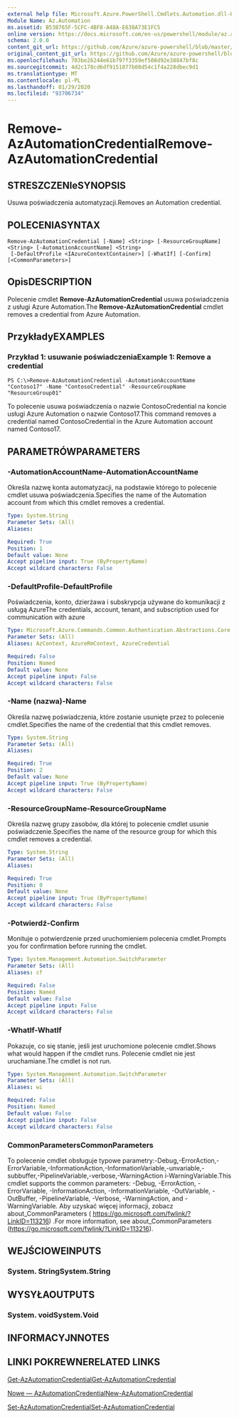 ```yaml
---
external help file: Microsoft.Azure.PowerShell.Cmdlets.Automation.dll-Help.xml
Module Name: Az.Automation
ms.assetid: B53B765F-5CFC-4BF8-A48A-E638A73E1FC5
online version: https://docs.microsoft.com/en-us/powershell/module/az.automation/remove-azautomationcredential
schema: 2.0.0
content_git_url: https://github.com/Azure/azure-powershell/blob/master/src/Automation/Automation/help/Remove-AzAutomationCredential.md
original_content_git_url: https://github.com/Azure/azure-powershell/blob/master/src/Automation/Automation/help/Remove-AzAutomationCredential.md
ms.openlocfilehash: 703be26244e61b797f3359ef508d92e38847bf8c
ms.sourcegitcommit: 4d2c178cd6df9151877b08d54c1f4a228dbec9d1
ms.translationtype: MT
ms.contentlocale: pl-PL
ms.lasthandoff: 01/29/2020
ms.locfileid: "93706734"
---
```

# <span data-ttu-id="ac977-101">Remove-AzAutomationCredential</span><span class="sxs-lookup"><span data-stu-id="ac977-101">Remove-AzAutomationCredential</span></span>

## <span data-ttu-id="ac977-102">STRESZCZENIe</span><span class="sxs-lookup"><span data-stu-id="ac977-102">SYNOPSIS</span></span>
<span data-ttu-id="ac977-103">Usuwa poświadczenia automatyzacji.</span><span class="sxs-lookup"><span data-stu-id="ac977-103">Removes an Automation credential.</span></span>

## <span data-ttu-id="ac977-104">POLECENIA</span><span class="sxs-lookup"><span data-stu-id="ac977-104">SYNTAX</span></span>

```
Remove-AzAutomationCredential [-Name] <String> [-ResourceGroupName] <String> [-AutomationAccountName] <String>
 [-DefaultProfile <IAzureContextContainer>] [-WhatIf] [-Confirm] [<CommonParameters>]
```

## <span data-ttu-id="ac977-105">Opis</span><span class="sxs-lookup"><span data-stu-id="ac977-105">DESCRIPTION</span></span>
<span data-ttu-id="ac977-106">Polecenie cmdlet **Remove-AzAutomationCredential** usuwa poświadczenia z usługi Azure Automation.</span><span class="sxs-lookup"><span data-stu-id="ac977-106">The **Remove-AzAutomationCredential** cmdlet removes a credential from Azure Automation.</span></span>

## <span data-ttu-id="ac977-107">Przykłady</span><span class="sxs-lookup"><span data-stu-id="ac977-107">EXAMPLES</span></span>

### <span data-ttu-id="ac977-108">Przykład 1: usuwanie poświadczenia</span><span class="sxs-lookup"><span data-stu-id="ac977-108">Example 1: Remove a credential</span></span>
```
PS C:\>Remove-AzAutomationCredential -AutomationAccountName "Contoso17" -Name "ContosoCredential" -ResourceGroupName "ResourceGroup01"
```

<span data-ttu-id="ac977-109">To polecenie usuwa poświadczenia o nazwie ContosoCredential na koncie usługi Azure Automation o nazwie Contoso17.</span><span class="sxs-lookup"><span data-stu-id="ac977-109">This command removes a credential named ContosoCredential in the Azure Automation account named Contoso17.</span></span>

## <span data-ttu-id="ac977-110">PARAMETRÓW</span><span class="sxs-lookup"><span data-stu-id="ac977-110">PARAMETERS</span></span>

### <span data-ttu-id="ac977-111">-AutomationAccountName</span><span class="sxs-lookup"><span data-stu-id="ac977-111">-AutomationAccountName</span></span>
<span data-ttu-id="ac977-112">Określa nazwę konta automatyzacji, na podstawie którego to polecenie cmdlet usuwa poświadczenia.</span><span class="sxs-lookup"><span data-stu-id="ac977-112">Specifies the name of the Automation account from which this cmdlet removes a credential.</span></span>

```yaml
Type: System.String
Parameter Sets: (All)
Aliases:

Required: True
Position: 1
Default value: None
Accept pipeline input: True (ByPropertyName)
Accept wildcard characters: False
```

### <span data-ttu-id="ac977-113">-DefaultProfile</span><span class="sxs-lookup"><span data-stu-id="ac977-113">-DefaultProfile</span></span>
<span data-ttu-id="ac977-114">Poświadczenia, konto, dzierżawa i subskrypcja używane do komunikacji z usługą Azure</span><span class="sxs-lookup"><span data-stu-id="ac977-114">The credentials, account, tenant, and subscription used for communication with azure</span></span>

```yaml
Type: Microsoft.Azure.Commands.Common.Authentication.Abstractions.Core.IAzureContextContainer
Parameter Sets: (All)
Aliases: AzContext, AzureRmContext, AzureCredential

Required: False
Position: Named
Default value: None
Accept pipeline input: False
Accept wildcard characters: False
```

### <span data-ttu-id="ac977-115">-Name (nazwa)</span><span class="sxs-lookup"><span data-stu-id="ac977-115">-Name</span></span>
<span data-ttu-id="ac977-116">Określa nazwę poświadczenia, które zostanie usunięte przez to polecenie cmdlet.</span><span class="sxs-lookup"><span data-stu-id="ac977-116">Specifies the name of the credential that this cmdlet removes.</span></span>

```yaml
Type: System.String
Parameter Sets: (All)
Aliases:

Required: True
Position: 2
Default value: None
Accept pipeline input: True (ByPropertyName)
Accept wildcard characters: False
```

### <span data-ttu-id="ac977-117">-ResourceGroupName</span><span class="sxs-lookup"><span data-stu-id="ac977-117">-ResourceGroupName</span></span>
<span data-ttu-id="ac977-118">Określa nazwę grupy zasobów, dla której to polecenie cmdlet usunie poświadczenie.</span><span class="sxs-lookup"><span data-stu-id="ac977-118">Specifies the name of the resource group for which this cmdlet removes a credential.</span></span>

```yaml
Type: System.String
Parameter Sets: (All)
Aliases:

Required: True
Position: 0
Default value: None
Accept pipeline input: True (ByPropertyName)
Accept wildcard characters: False
```

### <span data-ttu-id="ac977-119">-Potwierdź</span><span class="sxs-lookup"><span data-stu-id="ac977-119">-Confirm</span></span>
<span data-ttu-id="ac977-120">Monituje o potwierdzenie przed uruchomieniem polecenia cmdlet.</span><span class="sxs-lookup"><span data-stu-id="ac977-120">Prompts you for confirmation before running the cmdlet.</span></span>

```yaml
Type: System.Management.Automation.SwitchParameter
Parameter Sets: (All)
Aliases: cf

Required: False
Position: Named
Default value: False
Accept pipeline input: False
Accept wildcard characters: False
```

### <span data-ttu-id="ac977-121">-WhatIf</span><span class="sxs-lookup"><span data-stu-id="ac977-121">-WhatIf</span></span>
<span data-ttu-id="ac977-122">Pokazuje, co się stanie, jeśli jest uruchomione polecenie cmdlet.</span><span class="sxs-lookup"><span data-stu-id="ac977-122">Shows what would happen if the cmdlet runs.</span></span>
<span data-ttu-id="ac977-123">Polecenie cmdlet nie jest uruchamiane.</span><span class="sxs-lookup"><span data-stu-id="ac977-123">The cmdlet is not run.</span></span>

```yaml
Type: System.Management.Automation.SwitchParameter
Parameter Sets: (All)
Aliases: wi

Required: False
Position: Named
Default value: False
Accept pipeline input: False
Accept wildcard characters: False
```

### <span data-ttu-id="ac977-124">CommonParameters</span><span class="sxs-lookup"><span data-stu-id="ac977-124">CommonParameters</span></span>
<span data-ttu-id="ac977-125">To polecenie cmdlet obsługuje typowe parametry:-Debug,-ErrorAction,-ErrorVariable,-InformationAction,-InformationVariable,-unvariable,-subbuffer,-PipelineVariable,-verbose,-WarningAction i-WarningVariable.</span><span class="sxs-lookup"><span data-stu-id="ac977-125">This cmdlet supports the common parameters: -Debug, -ErrorAction, -ErrorVariable, -InformationAction, -InformationVariable, -OutVariable, -OutBuffer, -PipelineVariable, -Verbose, -WarningAction, and -WarningVariable.</span></span> <span data-ttu-id="ac977-126">Aby uzyskać więcej informacji, zobacz about_CommonParameters ( https://go.microsoft.com/fwlink/?LinkID=113216) .</span><span class="sxs-lookup"><span data-stu-id="ac977-126">For more information, see about_CommonParameters (https://go.microsoft.com/fwlink/?LinkID=113216).</span></span>

## <span data-ttu-id="ac977-127">WEJŚCIOWE</span><span class="sxs-lookup"><span data-stu-id="ac977-127">INPUTS</span></span>

### <span data-ttu-id="ac977-128">System. String</span><span class="sxs-lookup"><span data-stu-id="ac977-128">System.String</span></span>

## <span data-ttu-id="ac977-129">WYSYŁA</span><span class="sxs-lookup"><span data-stu-id="ac977-129">OUTPUTS</span></span>

### <span data-ttu-id="ac977-130">System. void</span><span class="sxs-lookup"><span data-stu-id="ac977-130">System.Void</span></span>

## <span data-ttu-id="ac977-131">INFORMACYJN</span><span class="sxs-lookup"><span data-stu-id="ac977-131">NOTES</span></span>

## <span data-ttu-id="ac977-132">LINKI POKREWNE</span><span class="sxs-lookup"><span data-stu-id="ac977-132">RELATED LINKS</span></span>

[<span data-ttu-id="ac977-133">Get-AzAutomationCredential</span><span class="sxs-lookup"><span data-stu-id="ac977-133">Get-AzAutomationCredential</span></span>](./Get-AzAutomationCredential.md)

[<span data-ttu-id="ac977-134">Nowe — AzAutomationCredential</span><span class="sxs-lookup"><span data-stu-id="ac977-134">New-AzAutomationCredential</span></span>](./New-AzAutomationCredential.md)

[<span data-ttu-id="ac977-135">Set-AzAutomationCredential</span><span class="sxs-lookup"><span data-stu-id="ac977-135">Set-AzAutomationCredential</span></span>](./Set-AzAutomationCredential.md)



